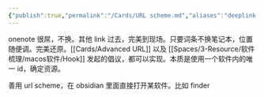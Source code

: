 ```yaml
---
{"publish":true,"permalink":"/Cards/URL scheme.md","aliases":"deeplink 深度链接","title":"URL scheme","created":"2022-06-09","modified":"2024-10-25","published":"2025-07-09T18:44:38.847+08:00","cssclasses":""}
---
```



onenote 很屌，不换。其他 link 过去，完美到现场。只要词条不换笔记本，位置随便调。完美还原。[[Cards/Advanced URL]] 以及 [[Spaces/3-Resource/软件梳理/macos软件/Hook]] 发起的倡议，都可以实现。本质是使用一个软件内的唯一 id，确定资源。

善用 url scheme，在 obsidian 里面直接打开某软件。比如 finder